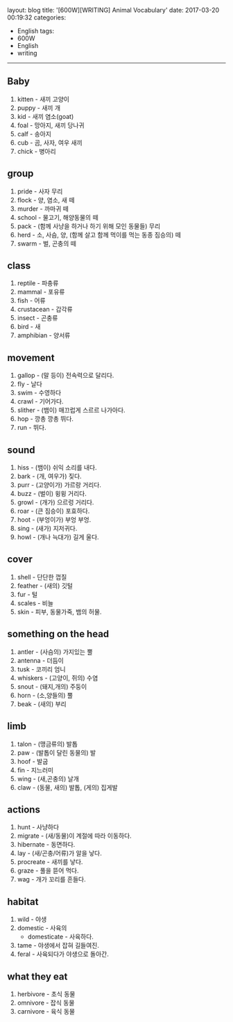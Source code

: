 layout: blog
title: '[600W][WRITING] Animal Vocabulary'
date: 2017-03-20 00:19:32
categories: 
- English
tags:
- 600W
- English
- writing
---

## Baby
1. kitten - 새끼 고양이
1. puppy - 새끼 개
1. kid - 새끼 염소(goat)
1. foal - 망아지, 새끼 당나귀
1. calf - 송아지
1. cub - 곰, 사자, 여우 새끼
1. chick - 병아리

## group
1. pride - 사자 무리
1. flock - 양, 염소, 새 떼
1. murder - 까마귀 떼
1. school - 물고기, 해양동물의 떼
1. pack - (함께 사냥을 하거나 하기 위해 모인 동물들) 무리
1. herd - 소, 사슴, 양, (함께 살고 함께 먹이를 먹는 동종 짐승의) 떼 
1. swarm - 벌, 곤충의 떼

## class
1. reptile - 파충류
1. mammal - 포유류
1. fish - 어류
1. crustacean - 갑각류
1. insect - 곤충류
1. bird - 새
1. amphibian - 양서류

## movement
1. gallop - (말 등이) 전속력으로 달리다.
1. fly - 날다
1. swim - 수영하다
1. crawl - 기어가다.
1. slither - (뱀이) 매끄럽게 스르르 나가아다.
1. hop - 깡총 깡총 뛰다.
1. run - 뛰다.

## sound
1. hiss - (뱀이) 쉬익 소리를 내다.
1. bark - (개, 여우가) 짖다.
1. purr - (고양이가) 가르랑 거리다.
1. buzz - (벌이) 윙윙 거리다.
1. growl - (개가) 으르렁 거리다.
1. roar - (큰 짐승이) 포효하다.
1. hoot - (부엉이가) 부엉 부엉.
1. sing - (새가) 지저귀다.
1. howl - (개나 늑대가) 길게 울다.


## cover
1. shell - 단단한 껍질
1. feather - (새의) 깃털
1. fur - 털
1. scales - 비늘
1. skin - 피부, 동물가죽, 뱀의 허물.

## something on the head
1. antler - (사슴의) 가지있는 뿔
1. antenna - 더듬이
1. tusk - 코끼리 엄니
1. whiskers - (고양이, 쥐의) 수염
1. snout - (돼지,개의) 주둥이
1. horn - (소,양들의) 뿔
1. beak - (새의) 부리

## limb
1. talon - (맹금류의) 발톱
1. paw - (발톱이 달린 동물의) 발
1. hoof - 발굽
1. fin - 지느러미
1. wing - (새,곤충의) 날개
1. claw - (동물, 새의) 발톱, (게의) 집게발

## actions
1. hunt - 사냥하다
1. migrate - (새/동물)이 계절에 따라 이동하다. 
1. hibernate - 동면하다.
1. lay - (새/곤충/어류)가 알을 낳다.
1. procreate - 새끼를 낳다.
1. graze - 풀을 뜯어 먹다.
1. wag - 개가 꼬리를 흔들다.

## habitat
1. wild - 야생
1. domestic - 사육의
    - domesticate - 사육하다.
1. tame - 야생에서 잡혀 길들여진.
1. feral - 사육되다가 야생으로 돌아간.

## what they eat
1. herbivore - 초식 동물
1. omnivore - 잡식 동물
1. carnivore - 육식 동물


